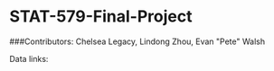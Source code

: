 STAT-579-Final-Project
======================

###Contributors:
Chelsea Legacy, Lindong Zhou, Evan "Pete" Walsh

Data links:
